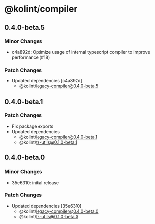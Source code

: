 # @kolint/compiler

## 0.4.0-beta.5

### Minor Changes

- c4a892d: Optimize usage of internal typescript compiler to improve performance (#18)

### Patch Changes

- Updated dependencies [c4a892d]
  - @kolint/legacy-compiler@0.4.0-beta.5

## 0.4.0-beta.1

### Patch Changes

- Fix package exports
- Updated dependencies
  - @kolint/legacy-compiler@0.4.0-beta.1
  - @kolint/ts-utils@0.1.0-beta.1

## 0.4.0-beta.0

### Minor Changes

- 35e6310: initial release

### Patch Changes

- Updated dependencies [35e6310]
  - @kolint/legacy-compiler@0.4.0-beta.0
  - @kolint/ts-utils@0.1.0-beta.0
